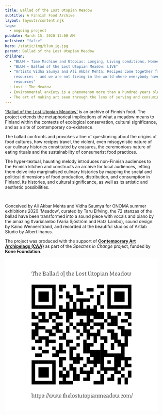 ```yaml
---
title: Ballad of the Lost Utopian Meadow
subtitle: A Finnish Food Archive
layout: layouts/content.njk
tags:
  - ongoing project
pubdate: March 15, 2020 12:00 AM
unlisted: "false"
hero: /static/img/blum_ig.jpg
parent: Ballad of the Lost Utopian Meadow
children:
  - "BLUM ~ Time Machine and Utopias: Longing, Living conditions, Homecoming"
  - "BLUM ~ Ballad of the Lost Utopian Meadow: LIVE"
  - "Artists Vidha Saumya and Ali Akbar Mehta: Recipes come together from
    resources - and we are not living in the world where everybody have the same
    resources"
  - Lost ~ The Meadow
  - Environmental anxiety is a phenomenon more than a hundred years old
  - The art of making art seen through the lens of serving and consuming food
---
```

['Ballad of the Lost Utopian Meadow'](https://www.thelostutopianmeadow.com/) is an archive of Finnish food. The project extends the metaphorical implications of what a meadow means to Finland within the contexts of ecological conservation, cultural significance, and as a site of contemporary co-existence.

The ballad confronts and provokes a line of questioning about the origins of food cultures, how recipes travel, the violent, even misogynistic nature of our culinary histories constituted by erasures, the ceremonious nature of eating rituals and the sustainability of consumerist food practices.

The hyper-textual, haunting melody introduces non-Finnish audiences to the Finnish kitchen and constructs an archive for local audiences, letting them delve into marginalised culinary histories by mapping the social and political dimensions of food production, distribution, and consumption in Finland, its histories, and cultural significance, as well as its artistic and aesthetic possibilities. 

<br/>

Conceived by Ali Akbar Mehta and Vidha Saumya for ONOMA summer exhibitions 2020 ‘Meadow’, curated by Taru Elfving, the 72 stanzas of the ballad have been transformed into a sound piece with vocals and piano by the amazing #varialambo (Varia Sjöström and Hatz Lambo), sound design by Kaino Wennerstrand, and recorded at the beautiful studios of Artlab Studio by Albert Ihanus.

The project was produced with the support of **[Contemporary Art Archipelago (CAA)](https://contemporaryartarchipelago.org/commission/ballad-of-the-lost-utopian-meadow-a-finnish-food-archive-by-vidha-saumya-ali-akbar-mehta/)** as part of the *Spectres in Change* project, funded by **Kone Foundation**. 

![](/static/img/ali-vidha_ballad-of-the-lost-utopian-meadow_qr-code_2020.jpg)